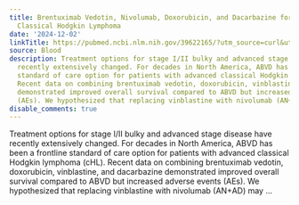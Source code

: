 ```yaml
---
title: Brentuximab Vedotin, Nivolumab, Doxorubicin, and Dacarbazine for Advanced-Stage
  Classical Hodgkin Lymphoma
date: '2024-12-02'
linkTitle: https://pubmed.ncbi.nlm.nih.gov/39622165/?utm_source=curl&utm_medium=rss&utm_campaign=journals&utm_content=7603509&fc=None&ff=20241203172306&v=2.18.0.post9+e462414
source: Blood
description: Treatment options for stage I/II bulky and advanced stage disease have
  recently extensively changed. For decades in North America, ABVD has been a frontline
  standard of care option for patients with advanced classical Hodgkin lymphoma (cHL).
  Recent data on combining brentuximab vedotin, doxorubicin, vinblastine, and dacarbazine
  demonstrated improved overall survival compared to ABVD but increased adverse events
  (AEs). We hypothesized that replacing vinblastine with nivolumab (AN+AD) may ...
disable_comments: true
---
```

Treatment options for stage I/II bulky and advanced stage disease have recently extensively changed. For decades in North America, ABVD has been a frontline standard of care option for patients with advanced classical Hodgkin lymphoma (cHL). Recent data on combining brentuximab vedotin, doxorubicin, vinblastine, and dacarbazine demonstrated improved overall survival compared to ABVD but increased adverse events (AEs). We hypothesized that replacing vinblastine with nivolumab (AN+AD) may ...